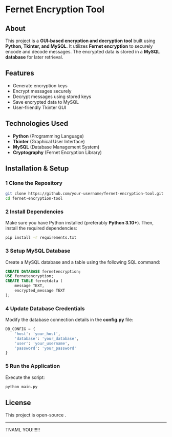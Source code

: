 # Fernet Encryption Tool

##  About
This project is a **GUI-based encryption and decryption tool** built using **Python, Tkinter, and MySQL**. It utilizes **Fernet encryption** to securely encode and decode messages. The encrypted data is stored in a **MySQL database** for later retrieval.

##  Features
-  Generate encryption keys
-  Encrypt messages securely
-  Decrypt messages using stored keys
-  Save encrypted data to MySQL
-  User-friendly Tkinter GUI

##  Technologies Used
- **Python** (Programming Language)
- **Tkinter** (Graphical User Interface)
- **MySQL** (Database Management System)
- **Cryptography** (Fernet Encryption Library)

##  Installation & Setup
### 1️ Clone the Repository
```sh
git clone https://github.com/your-username/fernet-encryption-tool.git
cd fernet-encryption-tool
```

### 2️ Install Dependencies
Make sure you have Python installed (preferably **Python 3.10+**). Then, install the required dependencies:
```sh
pip install -r requirements.txt
```

### 3️ Setup MySQL Database
Create a MySQL database and a table using the following SQL command:
```sql
CREATE DATABASE fernetencryption;
USE fernetencryption;
CREATE TABLE fernetdata (
    message TEXT,
    encrypted_message TEXT
);
```

### 4️ Update Database Credentials
Modify the database connection details in the **config.py** file:
```python
DB_CONFIG = {
    'host': 'your_host',
    'database': 'your_database',
    'user': 'your_username',
    'password': 'your_password'
}
```

### 5️ Run the Application
Execute the script:
```sh
python main.py
```

##  License
This project is open-source .


---
 TNAML YOU!!!!!!

